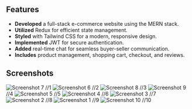 ## Features

- **Developed** a full-stack e-commerce website using the MERN stack.
- **Utilized** Redux for efficient state management.
- **Styled** with Tailwind CSS for a modern, responsive design.
- **Implemented** JWT for secure authentication.
- **Added** real-time chat for seamless buyer-seller communication.
- **Includes** product management, shopping cart, checkout, and reviews.

## Screenshots

![Screenshot 7](https://github.com/user-attachments/assets/c782c126-99b6-42ce-b0e2-7efbdcea1363) //1
![Screenshot 6](https://github.com/user-attachments/assets/501caae1-12cc-49a4-84d5-e712a144d803) //2
![Screenshot 8](https://github.com/user-attachments/assets/56b0aa75-3c06-46f4-9b9e-c8da46b36b74) //3
![Screenshot 9](https://github.com/user-attachments/assets/cb8a1c2b-d49a-4bc1-bebd-2b938f93fb1e) //4
![Screenshot 5](https://github.com/user-attachments/assets/0cb36d4c-28d1-4229-b4ad-ffb54784b97b) //5
![Screenshot 4](https://github.com/user-attachments/assets/67460519-00b1-45e5-8f0d-ff12eb79deee) //6
![Screenshot 3](https://github.com/user-attachments/assets/110d581f-fd12-4fd8-992a-8feb9fb5b86e) //7
![Screenshot 2](https://github.com/user-attachments/assets/f4be999d-df3b-4cfd-a23a-44e00b536c45) //8
![Screenshot 1](https://github.com/user-attachments/assets/8d4c8a7f-42f3-45f0-87c4-48b1cb1830aa) //9
![Screenshot 10](https://github.com/user-attachments/assets/0d786374-a69d-4f49-b80c-a3fff0e00a5a) //10

